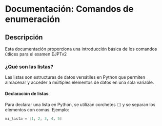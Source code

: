 # Documentación: Comandos de enumeración

## Descripción
Esta documentación proporciona una introducción básica de los comandos útlices para el examen EJPTv2

### ¿Qué son las listas?
Las listas son estructuras de datos versátiles en Python que permiten almacenar y acceder a múltiples elementos de datos en una sola variable.

#### Declaración de listas
Para declarar una lista en Python, se utilizan corchetes `[]` y se separan los elementos con comas. Ejemplo:

```python
mi_lista = [1, 2, 3, 4, 5]
